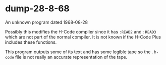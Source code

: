 # dump-28-8-68

An unknown program dated 1968-08-28

Possibly this modifies the H-Code compiler since it has `:READ2` and
`:READ3` which are not part of the normal compiler.  It is not known
if the H-Code Plus includes these functions.


This program outputs some of its text and has some legible tape so the
`.h-code` file is not really an accurate representation of the tape.
